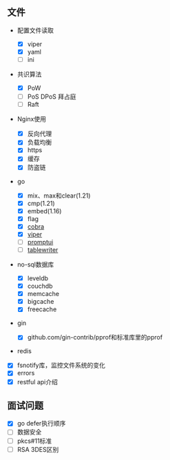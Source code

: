 ## 文件

- 配置文件读取

  - [x] viper
  - [x] yaml
  - [ ] ini

- 共识算法

  - [x] PoW
  - [ ] PoS DPoS 拜占庭
  - [ ] Raft

- Nginx使用

  - [x] 反向代理
  - [x] 负载均衡
  - [x] https
  - [x] 缓存
  - [x] 防盗链

- go 
  - [x] mix、max和clear(1.21)
  - [x] cmp(1.21)
  - [x] embed(1.16)
  - [x] flag
  - [x] [cobra](https://github.com/spf13/cobra)
  - [x] [viper](https://github.com/spf13/viper)
  - [ ] [promptui](https://github.com/manifoldco/promptui)
  - [ ] [tablewriter](https://github.com/olekukonko/tablewriter)
  
- no-sql数据库

  - [x] leveldb
  - [x] couchdb
  - [x] memcache
  - [x] bigcache
  - [x] freecache

- gin

  - [x] github.com/gin-contrib/pprof和标准库里的pprof

- redis

- [x] fsnotify库，监控文件系统的变化
- [x] errors 
- [x] restful api介绍

## 面试问题

- [x] go defer执行顺序
- [ ] 数据安全
- [ ] pkcs#11标准
- [ ] RSA 3DES区别